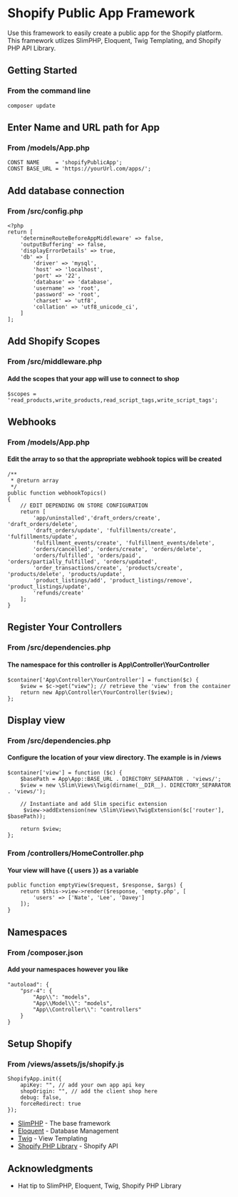 # Shopify Public App Framework

Use this framework to easily create a public app for the Shopify platform. This framework utlizes SlimPHP, Eloquent, Twig Templating, and Shopify PHP API Library.

## Getting Started

### From the command line

```
composer update
```

## Enter Name and URL path for App
### From /models/App.php
```
CONST NAME     = 'shopifyPublicApp';
CONST BASE_URL = 'https://yourUrl.com/apps/';
```

## Add database connection
### From /src/config.php

```
<?php
return [
    'determineRouteBeforeAppMiddleware' => false,
    'outputBuffering' => false,
    'displayErrorDetails' => true,
    'db' => [
        'driver' => 'mysql',
        'host' => 'localhost',
        'port' => '22',
        'database' => 'database',
        'username' => 'root',
        'password' => 'root',
        'charset' => 'utf8',
        'collation' => 'utf8_unicode_ci',
    ]
];
```

## Add Shopify Scopes
### From /src/middleware.php
#### Add the scopes that your app will use to connect to shop
```
$scopes = 'read_products,write_products,read_script_tags,write_script_tags';
```

## Webhooks
### From /models/App.php
#### Edit the array to so that the appropriate webhook topics will be created
```
/**
 * @return array
 */
public function webhookTopics()
{
    // EDIT DEPENDING ON STORE CONFIGURATION
    return [
        'app/uninstalled','draft_orders/create', 'draft_orders/delete',
        'draft_orders/update', 'fulfillments/create', 'fulfillments/update',
        'fulfillment_events/create', 'fulfillment_events/delete',
        'orders/cancelled', 'orders/create', 'orders/delete',
        'orders/fulfilled', 'orders/paid', 'orders/partially_fulfilled', 'orders/updated',
        'order_transactions/create', 'products/create', 'products/delete', 'products/update',
        'product_listings/add', 'product_listings/remove', 'product_listings/update',
        'refunds/create'
    ];
}
```

## Register Your Controllers
### From /src/dependencies.php
#### The namespace for this controller is App\Controller\YourController
```
$container['App\Controller\YourController'] = function($c) {
    $view = $c->get("view"); // retrieve the 'view' from the container
    return new App\Controller\YourController($view);
};

```

## Display view
### From /src/dependencies.php
#### Configure the location of your view directory. The example is in /views
```
$container['view'] = function ($c) {
    $basePath = App\App::BASE_URL . DIRECTORY_SEPARATOR . 'views/';
    $view = new \Slim\Views\Twig(dirname(__DIR__). DIRECTORY_SEPARATOR . 'views/');

    // Instantiate and add Slim specific extension
     $view->addExtension(new \Slim\Views\TwigExtension($c['router'], $basePath));

    return $view;
};
```
### From /controllers/HomeController.php 
#### Your view will have {{ users }} as a variable 
```
public function emptyView($request, $response, $args) {
    return $this->view->render($response, 'empty.php', [
        'users' => ['Nate', 'Lee', 'Davey']
    ]);
}
```

## Namespaces
### From /composer.json
#### Add your namespaces however you like
```
"autoload": {
    "psr-4": {
        "App\\": "models",
        "App\\Model\\": "models",
        "App\\Controller\\": "controllers"
    }
}
```

## Setup Shopify
### From /views/assets/js/shopify.js
```
ShopifyApp.init({
    apiKey: "", // add your own app api key
    shopOrigin: "", // add the client shop here 
    debug: false,
    forceRedirect: true
});
```

* [SlimPHP](https://www.slimframework.com/) - The base framework
* [Eloquent](https://laravel.com/docs/5.5/eloquent) - Database Management
* [Twig](https://twig.symfony.com/doc/2.x/) - View Templating
* [Shopify PHP Library](https://github.com/phpclassic/php-shopify) - Shopify API

## Acknowledgments

* Hat tip to SlimPHP, Eloquent, Twig, Shopify PHP Library

